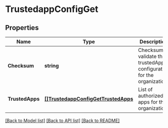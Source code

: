 # TrustedappConfigGet

## Properties
Name | Type | Description | Notes
------------ | ------------- | ------------- | -------------
**Checksum** | **string** | Checksum to validate the trustedApp configuration for the organization | [default to null]
**TrustedApps** | [**[]TrustedappConfigGetTrustedApps**](trustedappConfigGet_trustedApps.md) | List of authorized apps for the organization  | [default to null]

[[Back to Model list]](../README.md#documentation-for-models) [[Back to API list]](../README.md#documentation-for-api-endpoints) [[Back to README]](../README.md)

